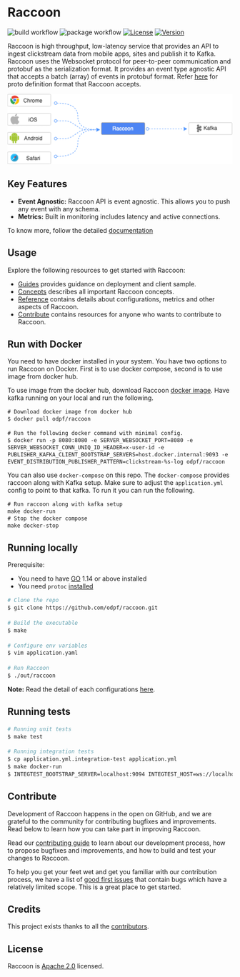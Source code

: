 # Raccoon
![build workflow](https://github.com/odpf/raccoon/actions/workflows/build.yaml/badge.svg)
![package workflow](https://github.com/odpf/raccoon/actions/workflows/package.yaml/badge.svg)
[![License](https://img.shields.io/badge/License-Apache%202.0-blue.svg?logo=apache)](LICENSE)
[![Version](https://img.shields.io/github/v/release/odpf/raccoon?logo=semantic-release)](Version)

Raccoon is high throughput, low-latency service that provides an API to ingest clickstream data from mobile apps, sites and publish it to Kafka. Raccoon uses the Websocket protocol for peer-to-peer communication and protobuf as the serialization format. It provides an event type agnostic API that accepts a batch (array) of events in protobuf format. Refer [here](https://github.com/odpf/proton/tree/main/odpf/raccoon) for proto definition format that Raccoon accepts.

<p align="center"><img src="./docs/assets/overview.png" /></p>

## Key Features

* **Event Agnostic:** Raccoon API is event agnostic. This allows you to push any event with any schema.
* **Metrics:** Built in monitoring includes latency and active connections.

To know more, follow the detailed [documentation](docs) 

## Usage

Explore the following resources to get started with Raccoon:

* [Guides](docs/guides) provides guidance on deployment and client sample.
* [Concepts](docs/concepts) describes all important Raccoon concepts.
* [Reference](docs/reference) contains details about configurations, metrics and other aspects of Raccoon.
* [Contribute](docs/contribute/contribution.md) contains resources for anyone who wants to contribute to Raccoon.

## Run with Docker
You need to have docker installed in your system. You have two options to run Raccoon on Docker. First is to use docker compose, second is to use image from docker hub. 

To use image from the docker hub, download Raccoon [docker image](https://hub.docker.com/r/odpf/raccoon/). Have kafka running on your local and run the following.
```
# Download docker image from docker hub
$ docker pull odpf/raccoon

# Run the following docker command with minimal config.
$ docker run -p 8080:8080 -e SERVER_WEBSOCKET_PORT=8080 -e SERVER_WEBSOCKET_CONN_UNIQ_ID_HEADER=x-user-id -e PUBLISHER_KAFKA_CLIENT_BOOTSTRAP_SERVERS=host.docker.internal:9093 -e EVENT_DISTRIBUTION_PUBLISHER_PATTERN=clickstream-%s-log odpf/raccoon
```

You can also use `docker-compose` on this repo. The `docker-compose` provides raccoon along with Kafka setup. Make sure to adjust the `application.yml` config to point to that kafka. To run it you can run the following.
```
# Run raccoon along with kafka setup
make docker-run
# Stop the docker compose
make docker-stop
```

## Running locally
Prerequisite:
- You need to have [GO](https://golang.org/) 1.14 or above installed
- You need `protoc` [installed](https://github.com/protocolbuffers/protobuf#protocol-compiler-installation)

```sh
# Clone the repo
$ git clone https://github.com/odpf/raccoon.git  

# Build the executable
$ make

# Configure env variables
$ vim application.yaml

# Run Raccoon
$ ./out/raccoon
```
**Note:** Read the detail of each configurations [here](/docs/reference/configuration.md).

## Running tests 
```sh
# Running unit tests
$ make test

# Running integration tests
$ cp application.yml.integration-test application.yml
$ make docker-run
$ INTEGTEST_BOOTSTRAP_SERVER=localhost:9094 INTEGTEST_HOST=ws://localhost:8080 INTEGTEST_TOPIC_FORMAT="clickstream-%s-log" go test ./integration -v
```

## Contribute

Development of Raccoon happens in the open on GitHub, and we are grateful to the community for contributing bugfixes and improvements. Read below to learn how you can take part in improving Raccoon.

Read our [contributing guide](docs/contribute/contribution.md) to learn about our development process, how to propose bugfixes and improvements, and how to build and test your changes to Raccoon.

To help you get your feet wet and get you familiar with our contribution process, we have a list of [good first issues](https://github.com/odpf/raccoon/labels/good%20first%20issue) that contain bugs which have a relatively limited scope. This is a great place to get started.

## Credits

This project exists thanks to all the [contributors](https://github.com/odpf/raccoon/graphs/contributors).

## License
Raccoon is [Apache 2.0](LICENSE) licensed.
